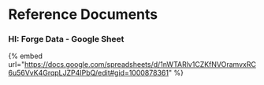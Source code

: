 # Reference Documents

### HI: Forge Data - Google Sheet

{% embed url="https://docs.google.com/spreadsheets/d/1nWTARlv1CZKfNVOramvxRC6u56VvK4GrqpLJZP4IPbQ/edit#gid=1000878361" %}
